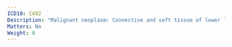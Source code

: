 ```yaml
---
ICD10: C492
Description: "Malignant neoplasm: Connective and soft tissue of lower limb, including hip"
Matters: No
Weight: 0
---
```

